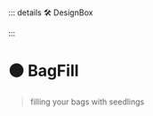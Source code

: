 ::: details 🛠 <dev>DesignBox</dev> 



:::

# 🟠 <moto>BagFill</moto>

> filling your bags with seedlings